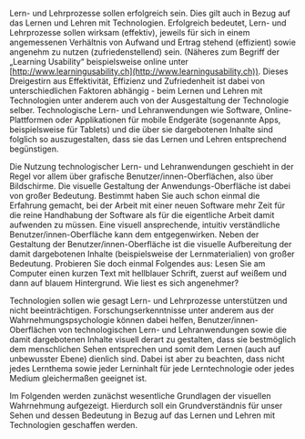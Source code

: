Lern- und Lehrprozesse sollen erfolgreich sein. Dies gilt auch in Bezug auf das Lernen und Lehren mit Technologien. Erfolgreich bedeutet, Lern- und Lehrprozesse sollen wirksam (effektiv), jeweils für sich in einem angemessenen Verhältnis von Aufwand und Ertrag stehend (effizient) sowie angenehm zu nutzen (zufriedenstellend) sein. (Näheres zum Begriff der „Learning Usability“ beispielsweise online unter [http://www.learningusability.ch](http://www.learningusability.ch)). Dieses Dreigestirn aus Effektivität, Effizienz und Zufriedenheit ist dabei von unterschiedlichen Faktoren abhängig - beim Lernen und Lehren mit Technologien unter anderem auch von der Ausgestaltung der Technologie selber. Technologische Lern- und Lehranwendungen wie Software, Online-Plattformen oder Applikationen für mobile Endgeräte (sogenannte Apps, beispielsweise für Tablets) und die über sie dargebotenen Inhalte sind folglich so auszugestalten, dass sie das Lernen und Lehren entsprechend begünstigen.

Die Nutzung technologischer Lern- und Lehranwendungen geschieht in der Regel vor allem über grafische Benutzer/innen-Oberflächen, also über Bildschirme. Die visuelle Gestaltung der Anwendungs-Oberfläche ist dabei von großer Bedeutung. Bestimmt haben Sie auch schon einmal die Erfahrung gemacht, bei der Arbeit mit einer neuen Software mehr Zeit für die reine Handhabung der Software als für die eigentliche Arbeit damit aufwenden zu müssen. Eine visuell ansprechende, intuitiv verständliche Benutzer/innen-Oberfläche kann dem entgegenwirken. Neben der Gestaltung der Benutzer/innen-Oberfläche ist die visuelle Aufbereitung der damit dargebotenen Inhalte (beispielsweise der Lernmaterialien) von großer Bedeutung. Probieren Sie doch einmal Folgendes aus: Lesen Sie am Computer einen kurzen Text mit hellblauer Schrift, zuerst auf weißem und dann auf blauem Hintergrund. Wie liest es sich angenehmer?

Technologien sollen wie gesagt Lern- und Lehrprozesse unterstützen und nicht beeinträchtigen. Forschungserkenntnisse unter anderem aus der Wahrnehmungspsychologie können dabei helfen, Benutzer/innen-Oberflächen von technologischen Lern- und Lehranwendungen sowie die damit dargebotenen Inhalte visuell derart zu gestalten, dass sie bestmöglich dem menschlichen Sehen entsprechen und somit dem Lernen (auch auf unbewusster Ebene) dienlich sind. Dabei ist aber zu beachten, dass nicht jedes Lernthema sowie jeder Lerninhalt für jede Lerntechnologie oder jedes Medium gleichermaßen geeignet ist.

Im Folgenden werden zunächst wesentliche Grundlagen der visuellen Wahrnehmung aufgezeigt. Hierdurch soll ein Grundverständnis für unser Sehen und dessen Bedeutung in Bezug auf das Lernen und Lehren mit Technologien geschaffen werden.
